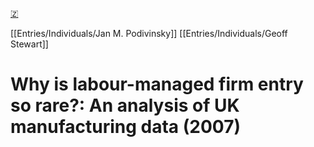 [🇿](zotero://select/library/items/TQ5SNWGA)

[[Entries/Individuals/Jan M. Podivinsky]] [[Entries/Individuals/Geoff Stewart]] 
# Why is labour-managed firm entry so rare?: An analysis of UK manufacturing data (2007)

